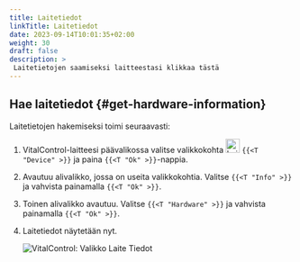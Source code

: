 ```yaml
---
title: Laitetiedot
linkTitle: Laitetiedot
date: 2023-09-14T10:01:35+02:00
weight: 30
draft: false
description: >
 Laitetietojen saamiseksi laitteestasi klikkaa tästä
---
```

## Hae laitetiedot {#get-hardware-information}

Laitetietojen hakemiseksi toimi seuraavasti:

1. VitalControl-laitteesi päävalikossa valitse valikkokohta <img src="/icons/device.svg" width="25" align="bottom" alt="Laite" />  `{{<T "Device" >}}` ja paina `{{<T "Ok" >}}`-nappia.

2. Avautuu alivalikko, jossa on useita valikkokohtia. Valitse `{{<T "Info" >}}` ja vahvista painamalla `{{<T "Ok" >}}`.

3. Toinen alivalikko avautuu. Valitse `{{<T "Hardware" >}}` ja vahvista painamalla `{{<T "Ok" >}}`.

4. Laitetiedot näytetään nyt.

   ![VitalControl: Valikko Laite Tiedot](../images/hardware.png "Hae laitetiedot")

